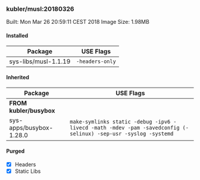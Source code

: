 ### kubler/musl:20180326

Built: Mon Mar 26 20:59:11 CEST 2018
Image Size: 1.98MB

#### Installed
Package | USE Flags
--------|----------
sys-libs/musl-1.1.19 | `-headers-only`
#### Inherited
Package | USE Flags
--------|----------
**FROM kubler/busybox** |
sys-apps/busybox-1.28.0 | `make-symlinks static -debug -ipv6 -livecd -math -mdev -pam -savedconfig (-selinux) -sep-usr -syslog -systemd`

#### Purged
- [x] Headers
- [x] Static Libs
